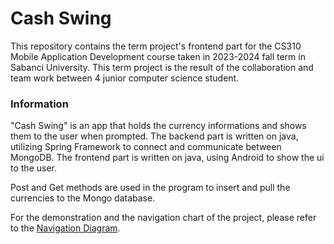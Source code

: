 # Cash Swing 
This repository contains the term project's frontend part for the CS310 Mobile Application Development course taken in 2023-2024 fall term in Sabanci University.
This term project is the result of the collaboration and team work between 4 junior computer science student.

### Information
"Cash Swing" is an app that holds the currency informations and shows them to the user when prompted. The backend part is written on java, utilizing Spring Framework to connect and communicate between MongoDB. The frontend part is written on java, using Android to show the ui to the user.

Post and Get methods are used in the program to insert and pull the currencies to the Mongo database. 

For the demonstration and the navigation chart of the project, please refer to the [Navigation Diagram](Navigation_Diagram.pdf).

